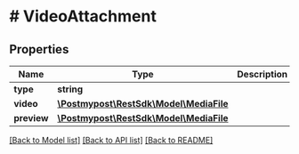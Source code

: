 # # VideoAttachment

## Properties

Name | Type | Description | Notes
------------ | ------------- | ------------- | -------------
**type** | **string** |  |
**video** | [**\Postmypost\RestSdk\Model\MediaFile**](MediaFile.md) |  |
**preview** | [**\Postmypost\RestSdk\Model\MediaFile**](MediaFile.md) |  |

[[Back to Model list]](../../README.md#models) [[Back to API list]](../../README.md#endpoints) [[Back to README]](../../README.md)

